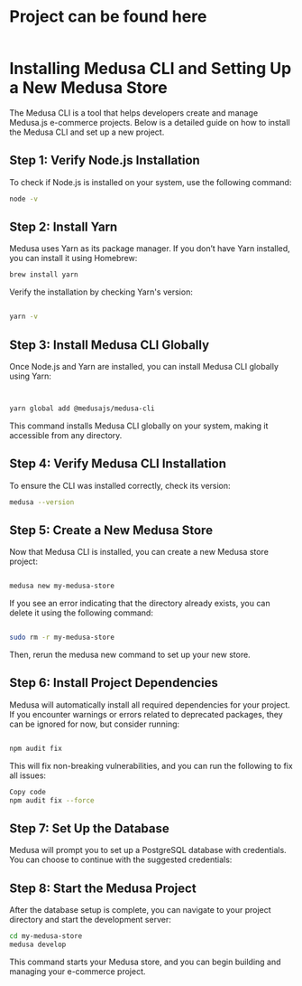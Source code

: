 # Project can be found here
```https://github.com/microCloudCode/my-medusa-store.git
```
# Installing Medusa CLI and Setting Up a New Medusa Store

The Medusa CLI is a tool that helps developers create and manage Medusa.js e-commerce projects. Below is a detailed guide on how to install the Medusa CLI and set up a new project.

## Step 1: Verify Node.js Installation

To check if Node.js is installed on your system, use the following command:

```bash
node -v
```
## Step 2: Install Yarn
Medusa uses Yarn as its package manager. If you don’t have Yarn installed, you can install it using Homebrew:

```bash
brew install yarn
```
Verify the installation by checking Yarn's version:

```bash

yarn -v
```
## Step 3: Install Medusa CLI Globally
Once Node.js and Yarn are installed, you can install Medusa CLI globally using Yarn:

```bash


yarn global add @medusajs/medusa-cli
```

This command installs Medusa CLI globally on your system, making it accessible from any directory.

##  Step 4: Verify Medusa CLI Installation
To ensure the CLI was installed correctly, check its version:

```bash
medusa --version
```
## Step 5: Create a New Medusa Store
Now that Medusa CLI is installed, you can create a new Medusa store project:

```bash

medusa new my-medusa-store
```
If you see an error indicating that the directory already exists, you can delete it using the following command:

```bash

sudo rm -r my-medusa-store
```
Then, rerun the medusa new command to set up your new store.

## Step 6: Install Project Dependencies
Medusa will automatically install all required dependencies for your project. If you encounter warnings or errors related to deprecated packages, they can be ignored for now, but consider running:

```bash

npm audit fix
```
This will fix non-breaking vulnerabilities, and you can run the following to fix all issues:

```bash
Copy code
npm audit fix --force
```
## Step 7: Set Up the Database
Medusa will prompt you to set up a PostgreSQL database with credentials. You can choose to continue with the suggested credentials:


## Step 8: Start the Medusa Project
After the database setup is complete, you can navigate to your project directory and start the development server:

```bash
cd my-medusa-store
medusa develop
```

This command starts your Medusa store, and you can begin building and managing your e-commerce project.
